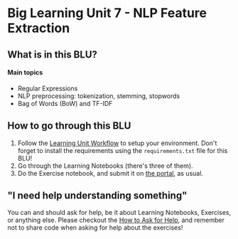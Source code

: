 # Big Learning Unit 7 -  NLP Feature Extraction


## What is in this BLU?


#### Main topics

- Regular Expressions
- NLP preprocessing: tokenization, stemming, stopwords
- Bag of Words (BoW) and TF-IDF

## How to go through this BLU

1. Follow the [Learning Unit Workflow](https://github.com/LDSSA/batch-students#learning-unit-workflow) to setup your environment.
Don't forget to install the requirements using the `requirements.txt` file for this BLU!
1. Go through the Learning Notebooks (there's three of them).
1. Do the Exercise notebook, and submit it on [the portal](https://portal.lisbondatascience.org), as usual.


## "I need help understanding something"

You can and should ask for help, be it about Learning Notebooks, Exercises, or anything else. Please checkout the [How to Ask for Help](https://ldssa.github.io/wiki/Starters%20Academy%20(LDSSA)/How-to-ask-for-and-give-help/), and remember not to share code when asking for help about the exercises!
